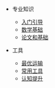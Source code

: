 
- 专业知识

  - [入门引导](begin.md)
  - [数学基础](math.md)
  - [论文和基础](paper.md)
  
- 工具
  - [最优运输](optimal_transport.md)
  - [常用工具](frequent_tools.md)
  - [认知提升](book_library.md)
  